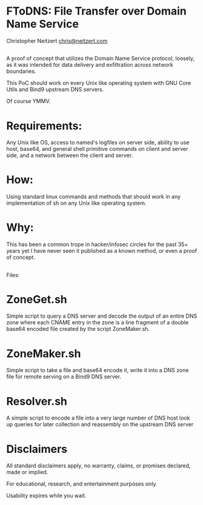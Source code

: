 # FToDNS: File Transfer over Domain Name Service
Christopher Neitzert <chris@neitzert.com>
##

A proof of concept that utilizes the Domain Name Service protocol, loosely, as it was intended for data delivery and exfiltration across network boundaries.

This PoC should work on every Unix like operating system with GNU Core Utils and Bind9 upstream DNS servers. 

Of course YMMV. 

# Requirements:
Any Unix like OS, access to named's logfiles on server side, ability to use host, base64, and general shell primitive commands on client and server side, and a network between the client and server.

# How:  
Using standard linux commands and methods that should work in any implementation of sh on any Unix like operating system.

# Why:
This has been a common trope in hacker/infosec circles for the past 35+ years yet I have never seen it published as a known method, or even a proof of concept. 

##
Files:

# ZoneGet.sh
Simple script to query a DNS server and decode the output of an entire DNS zone where each CNAME entry in the zone is a line fragment of a double base64 encoded file created by the script ZoneMaker.sh. 

# ZoneMaker.sh
Simple script to take a file and base64 encode it, write it into a DNS zone file for remote serving on a Bind9 DNS server.

# Resolver.sh
A simple script to encode a file into a very large number of DNS host look up queries for later collection and reassembly on the upstream DNS server 
 
# Disclaimers 
All standard disclaimers apply, no warranty, claims, or promises declared, made or implied.

For educational, research, and entertainment purposes only. 

Usability expires while you wait.

